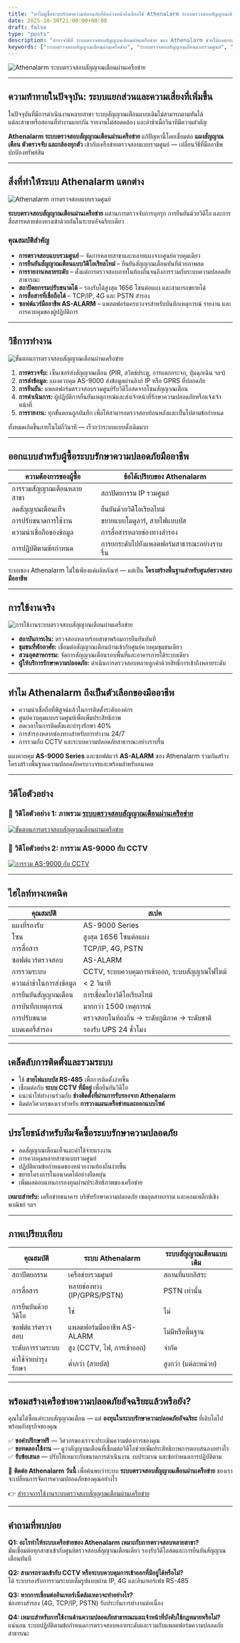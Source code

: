 ```yaml
---
title: "ทำไมผู้ซื้อระบบรักษาความปลอดภัยที่คิดล่วงหน้าถึงเลือกใช้ Athenalarm ระบบตรวจสอบสัญญาณเตือนผ่านเครือข่าย"
date: 2025-10-30T21:00:00+08:00
draft: false
type: "posts"
description: "สำรวจวิธีที่ ระบบตรวจสอบสัญญาณเตือนผ่านเครือข่าย ของ Athenalarm ช่วยให้องค์กรต่าง ๆ มีการตรวจสอบแบบรวมศูนย์ การยืนยันสัญญาณเตือนด้วยวิดีโอเรียลไทม์ และการป้องกันที่สามารถปรับขนาดได้ เหมาะสำหรับการตรวจสอบสัญญาณเตือนระดับมืออาชีพ การรักษาความปลอดภัยองค์กร และการใช้งานของภาครัฐ"
keywords: ["ระบบตรวจสอบสัญญาณเตือนผ่านเครือข่าย", "ระบบตรวจสอบสัญญาณเตือนแบบรวมศูนย์", "การตรวจสอบสัญญาณเตือน IP", "ระบบยืนยันสัญญาณเตือนด้วยวิดีโอ", "ระบบรักษาความปลอดภัยเครือข่าย Athenalarm"]
---
```


![Athenalarm ระบบตรวจสอบสัญญาณเตือนผ่านเครือข่าย](https://athenalarm.com/wp-content/uploads/2023/03/Cloud-based-integrated-network-alarm-monitoring-system-scaled.webp)

---

## ความท้าทายในปัจจุบัน: ระบบแยกส่วนและความเสี่ยงที่เพิ่มขึ้น

ในปัจจุบันที่มีการดำเนินงานหลายสาขา ระบบสัญญาณเตือนแบบเดิมไม่สามารถตามทันได้  
แต่ละสาขาหรือสถานที่ทำงานแยกกัน รายงานไม่สอดคล้อง และล่าช้าเมื่อวินาทีมีความสำคัญ  

**Athenalarm ระบบตรวจสอบสัญญาณเตือนผ่านเครือข่าย** แก้ปัญหานี้โดยเชื่อมต่อ **แผงสัญญาณเตือน ตัวตรวจจับ และกล้องทุกตัว** เข้ากับเครือข่ายตรวจสอบแบบรวมศูนย์ — เปลี่ยนวิธีที่มืออาชีพปกป้องทรัพย์สิน

---

## สิ่งที่ทำให้ระบบ Athenalarm แตกต่าง

![Athenalarm การตรวจสอบแบบรวมศูนย์](https://athenalarm.com/wp-content/uploads/2022/05/Athenalarm-network-alarm-monitoring-system-3-1024.jpg)

**ระบบตรวจสอบสัญญาณเตือนผ่านเครือข่าย** ผสานการตรวจจับการบุกรุก การยืนยันด้วยวิดีโอ และการสื่อสารหลายช่องทางเข้าด้วยกันในระบบอัจฉริยะเดียว

### **คุณสมบัติสำคัญ**
- **การตรวจสอบแบบรวมศูนย์** – จัดการหลายสาขาและหลายแผงจากศูนย์ควบคุมเดียว  
- **การยืนยันสัญญาณเตือนแบบวิดีโอเรียลไทม์** – ยืนยันสัญญาณเตือนทันทีด้วยภาพสด  
- **การรายงานหลายระดับ** – ตั้งแต่การตรวจสอบภายในท้องถิ่นจนถึงการรวมกับระบบความปลอดภัยสาธารณะ  
- **สถาปัตยกรรมปรับขนาดได้** – รองรับได้สูงสุด 1656 โซนต่อแผง และสามารถขยายได้  
- **การสื่อสารที่เชื่อถือได้** – TCP/IP, 4G และ PSTN สำรอง  
- **ซอฟต์แวร์มืออาชีพ AS-ALARM** – แพลตฟอร์มครบวงจรสำหรับบันทึกเหตุการณ์ รายงาน และการควบคุมของผู้ปฏิบัติการ  

---

## วิธีการทำงาน

![ขั้นตอนการตรวจสอบสัญญาณเตือนผ่านเครือข่าย](https://athenalarm.com/wp-content/uploads/2022/05/Athenalarm-network-alarm-monitoring-system-1-1024.jpg)

1. **การตรวจจับ:** เซ็นเซอร์ส่งสัญญาณเตือน (PIR, สวิตช์ประตู, การแตกกระจก, ปุ่มฉุกเฉิน ฯลฯ)  
2. **การส่งข้อมูล:** แผงควบคุม AS-9000 ส่งข้อมูลผ่านลิงก์ IP หรือ GPRS ที่ปลอดภัย  
3. **การยืนยัน:** แพลตฟอร์มตรวจสอบรวมศูนย์รับวิดีโอสดจากโซนสัญญาณเตือน  
4. **การดำเนินการ:** ผู้ปฏิบัติการยืนยันเหตุการณ์และส่งเจ้าหน้าที่รักษาความปลอดภัยหรือแจ้งเจ้าหน้าที่  
5. **การรายงาน:** ทุกขั้นตอนถูกบันทึก เพื่อให้สามารถตรวจสอบย้อนหลังและเป็นไปตามข้อกำหนด  

ทั้งหมดเกิดขึ้นภายในไม่กี่วินาที — เร็วกว่าระบบแบบดั้งเดิมมาก

---

## ออกแบบสำหรับผู้ซื้อระบบรักษาความปลอดภัยมืออาชีพ

| ความต้องการของผู้ซื้อ | ข้อได้เปรียบของ Athenalarm |
|----------------------|-----------------------------|
| การรวมสัญญาณเตือนหลายสาขา | สถาปัตยกรรม IP รวมศูนย์ |
| ลดสัญญาณเตือนเท็จ | ยืนยันด้วยวิดีโอเรียลไทม์ |
| การปรับขนาดการใช้งาน | ขยายแบบโมดูลาร์, สายไฟแบบบัส |
| ความน่าเชื่อถือของข้อมูล | การสื่อสารหลายช่องทางสำรอง |
| การปฏิบัติตามข้อกำหนด | การยกระดับไปยังแพลตฟอร์มสาธารณะอย่างราบรื่น |

ระบบของ Athenalarm ไม่ใช่เพียงแค่ผลิตภัณฑ์ — แต่เป็น **โครงสร้างพื้นฐานสำหรับศูนย์ตรวจสอบมืออาชีพ**

---

## การใช้งานจริง

![การใช้งานระบบตรวจสอบสัญญาณเตือนผ่านเครือข่าย](https://athenalarm.com/wp-content/uploads/2022/05/Athenalarm-network-alarm-monitoring-system-solution-2-1024.jpg)

- **สถาบันการเงิน:** ตรวจสอบหลายร้อยสาขาพร้อมการยืนยันทันที  
- **ชุมชนที่พักอาศัย:** เชื่อมต่อสัญญาณเตือนบ้านเข้ากับศูนย์ควบคุมชุมชนเดียว  
- **สวนอุตสาหกรรม:** จัดการสัญญาณเตือนรอบพื้นที่และอาคารภายใต้ระบบเดียว  
- **ผู้ให้บริการรักษาความปลอดภัย:** ดำเนินการตรวจสอบหลายลูกค้าด้วยสิทธิ์การเข้าถึงหลายระดับ  

---

## ทำไม Athenalarm ถึงเป็นตัวเลือกของมืออาชีพ

- ความน่าเชื่อถือที่พิสูจน์แล้วในการติดตั้งระดับองค์กร  
- ศูนย์ควบคุมแบบรวมศูนย์เพื่อเพิ่มประสิทธิภาพ  
- ลดเวลาในการติดตั้งและบำรุงรักษา 40%  
- การสำรองหลายช่องทางสำหรับการทำงาน 24/7  
- การรวมกับ CCTV และระบบความปลอดภัยสาธารณะอย่างราบรื่น  

แผงควบคุม **AS-9000 Series** และซอฟต์แวร์ **AS-ALARM** ของ Athenalarm ร่วมกันสร้างโครงสร้างพื้นฐานความปลอดภัยครบวงจรและพร้อมสำหรับอนาคต

---

## วิดีโอตัวอย่าง

### 🎥 วิดีโอตัวอย่าง 1: ภาพรวม [ระบบตรวจสอบสัญญาณเตือนผ่านเครือข่าย](https://www.youtube.com/watch?v=cIBxzrVTb4A)  
[![ขั้นตอนการตรวจสอบสัญญาณเตือนผ่านเครือข่าย](https://img.youtube.com/vi/cIBxzrVTb4A/0.jpg)](https://www.youtube.com/watch?v=cIBxzrVTb4A)

### 🎥 วิดีโอตัวอย่าง 2: การรวม AS-9000 กับ CCTV  
[![การรวม AS-9000 กับ CCTV](https://img.youtube.com/vi/FouMQpGDZNk/0.jpg)](https://www.youtube.com/watch?v=FouMQpGDZNk)

---

## ไฮไลท์ทางเทคนิค

| คุณสมบัติ | สเปค |
|-----------|-------|
| แผงที่รองรับ | AS-9000 Series |
| โซน | สูงสุด 1656 โซนต่อแผง |
| การสื่อสาร | TCP/IP, 4G, PSTN |
| ซอฟต์แวร์ตรวจสอบ | AS-ALARM |
| การรวมระบบ | CCTV, ระบบควบคุมการเข้าออก, ระบบสัญญาณไฟไหม้ |
| ความล่าช้าในการส่งข้อมูล | < 2 วินาที |
| การยืนยันสัญญาณเตือน | การเชื่อมโยงวิดีโอเรียลไทม์ |
| การบันทึกเหตุการณ์ | มากกว่า 1500 เหตุการณ์ |
| การปรับขนาด | ตรวจสอบในท้องถิ่น → ระดับภูมิภาค → ระดับชาติ |
| แบตเตอรี่สำรอง | รองรับ UPS 24 ชั่วโมง |

---

## เคล็ดลับการติดตั้งและรวมระบบ

- ใช้ **สายไฟแบบบัส RS-485** เพื่อการติดตั้งง่ายขึ้น  
- เชื่อมต่อกับ **ระบบ CCTV ที่มีอยู่** เพื่อยืนยันวิดีโอ  
- แนะนำให้ทำงานร่วมกับ **ช่างติดตั้งที่ผ่านการรับรองจาก Athenalarm**  
- ติดต่อวิศวกรของเราสำหรับ **การวางแผนเครือข่ายและออกแบบไซต์**  

---

## ประโยชน์สำหรับทีมจัดซื้อระบบรักษาความปลอดภัย

- ลดสัญญาณเตือนเท็จและค่าใช้จ่ายแรงงาน  
- การควบคุมหลายสาขาแบบรวมศูนย์  
- ปฏิบัติตามข้อกำหนดของหน่วยงานท้องถิ่นง่ายขึ้น  
- ขยายโครงการในอนาคตได้อย่างยืดหยุ่น  
- เพิ่มผลตอบแทนการลงทุนผ่านประสิทธิภาพของเครือข่าย  

**เหมาะสำหรับ:** เครือข่ายธนาคาร บริษัทรักษาความปลอดภัย เขตอุตสาหกรรม และคอมเพล็กซ์เชิงพาณิชย์ ฯลฯ

---

## ภาพเปรียบเทียบ

| คุณสมบัติ | ระบบ Athenalarm | ระบบสัญญาณเตือนแบบเดิม |
|-----------|-----------------|--------------------------|
| สถาปัตยกรรม | เครือข่ายรวมศูนย์ | สถานที่แยกอิสระ |
| การสื่อสาร | หลายช่องทาง (IP/GPRS/PSTN) | PSTN เท่านั้น |
| การยืนยันด้วยวิดีโอ | ใช่ | ไม่ |
| ซอฟต์แวร์ตรวจสอบ | แพลตฟอร์มมืออาชีพ AS-ALARM | ไม่มีหรือพื้นฐาน |
| ระดับการรวมระบบ | สูง (CCTV, ไฟ, การเข้าออก) | จำกัด |
| ค่าใช้จ่ายบำรุงรักษา | ต่ำกว่า (สายบัส) | สูงกว่า (แต่ละหน่วย) |

---

## พร้อมสร้างเครือข่ายความปลอดภัยอัจฉริยะแล้วหรือยัง?

คุณไม่ได้ซื้อแค่ระบบสัญญาณเตือน — แต่ **ลงทุนในระบบรักษาความปลอดภัยอัจฉริยะ** ที่เติบโตไปพร้อมกับธุรกิจของคุณ  

✅ **ขอคำปรึกษาฟรี** — วิศวกรของเราจะประเมินความต้องการของคุณ  
✅ **ขอทดลองใช้งาน** — ดูว่าสัญญาณเตือนที่เชื่อมต่อวิดีโอช่วยเพิ่มประสิทธิภาพการตอบสนองอย่างไร  
✅ **รับข้อเสนอ** — ปรับให้เหมาะกับขนาดการดำเนินงาน งบประมาณ และข้อกำหนดการปฏิบัติตาม  

📩 **ติดต่อ Athenalarm วันนี้** เพื่อค้นพบว่าระบบ **ระบบตรวจสอบสัญญาณเตือนผ่านเครือข่าย** ของเราจะเปลี่ยนการจัดการความปลอดภัยของคุณอย่างไร  

👉 [สำรวจการใช้งานระบบตรวจสอบสัญญาณเตือนผ่านเครือข่าย](https://athenalarm.com/network-alarm-system/network-alarm-monitoring-system-application/)

---

## คำถามที่พบบ่อย

**Q1: อะไรทำให้ระบบเครือข่ายของ Athenalarm เหมาะกับการตรวจสอบหลายสาขา?**  
มันเชื่อมต่อทุกสาขาเข้ากับศูนย์ตรวจสอบสัญญาณเตือนเดียว รองรับวิดีโอสดและการยืนยันสัญญาณเตือนทันที

**Q2: สามารถรวมเข้ากับ CCTV หรือระบบควบคุมการเข้าออกที่มีอยู่ได้หรือไม่?**  
ได้ ระบบรองรับการรวมระบบเต็มรูปแบบผ่าน IP, 4G และอินเทอร์เฟซ RS-485

**Q3: หากการเชื่อมต่ออินเทอร์เน็ตล้มเหลวจะทำอย่างไร?**  
ช่องทางสำรอง (4G, TCP/IP, PSTN) รับประกันการทำงานต่อเนื่อง

**Q4: เหมาะสำหรับการใช้งานด้านความปลอดภัยสาธารณะและเจ้าหน้าที่บังคับใช้กฎหมายหรือไม่?**  
แน่นอน ระบบปฏิบัติตามข้อกำหนดการตรวจสอบหลายระดับและรวมกับแพลตฟอร์มความปลอดภัยสาธารณะ
